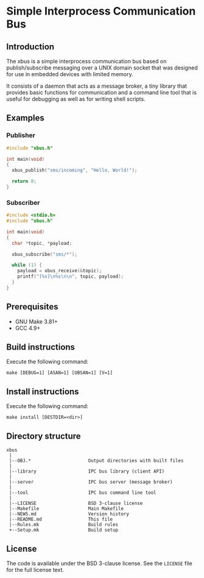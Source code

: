 # Simple Interprocess Communication Bus

## Introduction

  The xbus is a simple interprocess communication bus based on
  publish/subscribe messaging over a UNIX domain socket that was
  designed for use in embedded devices with limited memory.

  It consists of a daemon that acts as a message broker, a tiny
  library that provides basic functions for communication and
  a command line tool that is useful for debugging as well as for
  writing shell scripts.

## Examples

### Publisher

  ```C
  #include "xbus.h"

  int main(void)
  {
    xbus_publish("sms/incoming", "Hello, World!");

    return 0;
  }
  ```

### Subscriber

  ```C
  #include <stdio.h>
  #include "xbus.h"

  int main(void)
  {
    char *topic, *payload;

    xbus_subscribe("sms/*");

    while (1) {
      payload = xbus_receive(&topic);
      printf("[%s]\n%s\n\n", topic, payload);
    }
  }
  ```

## Prerequisites

  * GNU Make 3.81+
  * GCC 4.9+

## Build instructions

  Execute the following command:

  ```
  make [DEBUG=1] [ASAN=1] [UBSAN=1] [V=1]
  ```

## Install instructions

  Execute the following command:

  ```
  make install [DESTDIR=<dir>]
  ```

## Directory structure

  ```
  xbus
   |
   |--OBJ.*                     Output directories with built files
   |
   |--library                   IPC bus library (client API)
   |
   |--server                    IPC bus server (message broker)
   |
   |--tool                      IPC bus command line tool
   |
   |--LICENSE                   BSD 3-clause license
   |--Makefile                  Main Makefile
   |--NEWS.md                   Version history
   |--README.md                 This file
   |--Rules.mk                  Build rules
   +--Setup.mk                  Build setup
  ```

## License

  The code is available under the BSD 3-clause license.
  See the `LICENSE` file for the full license text.
